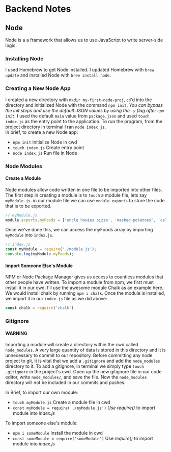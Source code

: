 # Backend Notes

## Node
Node is a a framework that allows us to use JavaScript to write server-side logic.

### Installing Node
I used Homebrew to get Node installed. I updated Homebrew with `brew update` and installed Node with `brew install node`.
### Creating a New Node App 
I created a new directory with `mkdir my-first-node-proj`, `cd`'d into the directory and initialized Node with the command `npm init`. _You can bypass the init steps and use the default JSON values by using the `-y` flag after `npm init`._
I used the default `main` value from `package.json` and used `touch index.js` as the entry point to the application. To run the program, from the project directory in terminal I ran `node index.js`.\
In brief, to create a new Node app:
- `npm init` Initialize Node in cwd
- `touch index.js` Create entry point
- `node index.js` Run file in Node

### Node Modules
#### Create a Module
Node modules allow code written in one file to be imported into other files. The first step in creating a module is to `touch` a module file, lets say `myModule.js`. in our module file we can use `module.exports` to store the code that is to be exported. 
```js
// myModule.js
module.exports.myFoods = ['uncle howies pizza', 'mashed potatoes', 'calamari', 'spinach', 'spam and eggs'];
```
Once we've done this, we can access the myFoods array by importing `myModule` into `index.js`.
```js
// index.js
const myModule = require('./module.js');
console.log(myModule.myFoods);
```
#### Import Someone Else's Module
NPM or Node Package Manager gives us access to countless modules that other people have written. To import a module from npm, we first must install it in our cwd. I'll use the awesome module Chalk as an example here. We would install chalk by running `npm i chalk`. Once the module is installed, we import it in our `index.js` file as we did above: 
```js
const chalk = require('chalk')
```
### Gitignore
#### WARNING
Importing a module will create a directory within the cwd called `node_modules`. A very large quantity of data is stored in this directory and it is unnecessary to commit to our repository. Before committing any node project to git, it is vital that we add a `.gitignore` and add the `node_modules` directory to it. To add a gitignore, in terminal we simply type `touch .gitignore` in the project's cwd. Open up the new gitignore file in our code editor, write `node_modules/`, and save the file. Now the `node_modules` directory will not be included in our commits and pushes.

In Brief, to import our own module: 
- `touch myModule.js` Create a module file in cwd
- `const myModule = require('./myModule.js')` _Use require()_ to import module into _index.js_

To import someone else's module: 
- `npm i someModule` Install the module in cwd
- `const someModule = require('someModule')` Use _require()_ to import module into _index.js_
